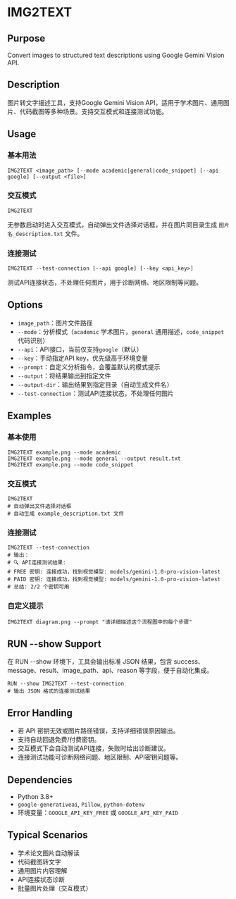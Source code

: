# IMG2TEXT

## Purpose
Convert images to structured text descriptions using Google Gemini Vision API.

## Description
图片转文字描述工具，支持Google Gemini Vision API，适用于学术图片、通用图片、代码截图等多种场景。支持交互模式和连接测试功能。

## Usage

### 基本用法
```
IMG2TEXT <image_path> [--mode academic|general|code_snippet] [--api google] [--output <file>]
```

### 交互模式
```
IMG2TEXT
```
无参数启动时进入交互模式，自动弹出文件选择对话框，并在图片同目录生成 `图片名_description.txt` 文件。

### 连接测试
```
IMG2TEXT --test-connection [--api google] [--key <api_key>]
```
测试API连接状态，不处理任何图片，用于诊断网络、地区限制等问题。

## Options
- `image_path`：图片文件路径
- `--mode`：分析模式（`academic` 学术图片，`general` 通用描述，`code_snippet` 代码识别）
- `--api`：API接口，当前仅支持`google`（默认）
- `--key`：手动指定API key，优先级高于环境变量
- `--prompt`：自定义分析指令，会覆盖默认的模式提示
- `--output`：将结果输出到指定文件
- `--output-dir`：输出结果到指定目录（自动生成文件名）
- `--test-connection`：测试API连接状态，不处理任何图片

## Examples

### 基本使用
```
IMG2TEXT example.png --mode academic
IMG2TEXT example.png --mode general --output result.txt
IMG2TEXT example.png --mode code_snippet
```

### 交互模式
```
IMG2TEXT
# 自动弹出文件选择对话框
# 自动生成 example_description.txt 文件
```

### 连接测试
```
IMG2TEXT --test-connection
# 输出：
# 🔍 API连接测试结果:
# FREE 密钥: 连接成功，找到视觉模型: models/gemini-1.0-pro-vision-latest
# PAID 密钥: 连接成功，找到视觉模型: models/gemini-1.0-pro-vision-latest
# 总结: 2/2 个密钥可用
```

### 自定义提示
```
IMG2TEXT diagram.png --prompt "请详细描述这个流程图中的每个步骤"
```

## RUN --show Support
在 RUN --show 环境下，工具会输出标准 JSON 结果，包含 success、message、result、image_path、api、reason 等字段，便于自动化集成。

```
RUN --show IMG2TEXT --test-connection
# 输出 JSON 格式的连接测试结果
```

## Error Handling
- 若 API 密钥无效或图片路径错误，支持详细错误原因输出。
- 支持自动回退免费/付费密钥。
- 交互模式下会自动测试API连接，失败时给出诊断建议。
- 连接测试功能可诊断网络问题、地区限制、API密钥问题等。

## Dependencies
- Python 3.8+
- `google-generativeai`, `Pillow`, `python-dotenv`
- 环境变量：`GOOGLE_API_KEY_FREE` 或 `GOOGLE_API_KEY_PAID`

## Typical Scenarios
- 学术论文图片自动解读
- 代码截图转文字
- 通用图片内容理解
- API连接状态诊断
- 批量图片处理（交互模式） 